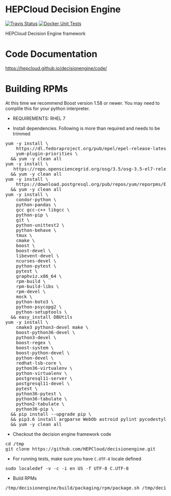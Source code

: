 # HEPCloud Decision Engine
[![Travis Status](https://travis-ci.com/HEPCloud/decisionengine.svg?branch=master)](https://travis-ci.com/HEPCloud/decisionengine) [![Docker Unit Tests](https://github.com/HEPCloud/decisionengine/workflows/.github/workflows/unit-test.yaml/badge.svg)](https://github.com/HEPCloud/decisionengine/actions?query=workflow%3A.github%2Fworkflows%2Funit-test.yaml)

HEPCloud Decision Engine framework

# Code Documentation

https://hepcloud.github.io/decisionengine/code/

# Building RPMs

At this time we recommend Boost version 1.58 or newer.  You may need to complile this for your python interpreter.

* REQUIREMENTS: RHEL 7

* Install dependencies. Following is more than required and needs to be trimmed

<pre>
yum -y install \
    https://dl.fedoraproject.org/pub/epel/epel-release-latest-7.noarch.rpm \
    yum-plugin-priorities \
  && yum -y clean all
yum -y install \
   https://repo.opensciencegrid.org/osg/3.5/osg-3.5-el7-release-latest.rpm \
  && yum -y clean all
yum -y install \
    https://download.postgresql.org/pub/repos/yum/reporpms/EL-7-x86_64/pgdg-redhat-repo-latest.noarch.rpm \
  && yum -y clean all
yum -y install \
    condor-python \
    python-pandas \
    gcc gcc-c++ libgcc \
    python-pip \
    git \
    python-unittest2 \
    python-behave \
    tmux \
    cmake \
    boost \
    boost-devel \
    libevent-devel \
    ncurses-devel \
    python-pytest \
    pytest \
    graphviz.x86_64 \
    rpm-build \
    rpm-build-libs \
    rpm-devel \
    mock \
    python-boto3 \
    python-psycopg2 \
    python-setuptools \
  && easy_install DBUtils
yum -y install \
    cmake3 python3-devel make \
    boost-python36-devel \
    python3-devel \
    boost-regex \
    boost-system \
    boost-python-devel \
    python-devel \
    redhat-lsb-core \
    python36-virtualenv \
    python-virtualenv \
    postgresql11-server \
    postgresql11-devel \
    pytest \
    python36-pytest \
    python36-tabulate \
    python2-tabulate \
    python36-pip \
  && pip install --upgrade pip \
  && pip3.6 install argparse WebOb astroid pylint pycodestyle unittest2 coverage sphinx DBUtils pytest mock jsonnet \
  && yum -y clean all
</pre>

* Checkout the decision engine framework code
<pre>
cd /tmp
git clone https://github.com/HEPCloud/decisionengine.git
</pre>

* For running tests, make sure you have `C.UTF-8` locale defined
<pre>
sudo localedef -v -c -i en_US -f UTF-8 C.UTF-8
</pre>

* Build RPMs
<pre>/tmp/decisionengine/build/packaging/rpm/package.sh /tmp/decisionengine</pre>
